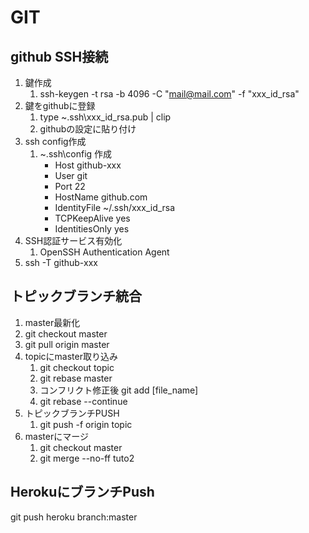 # GIT

## github SSH接続

1. 鍵作成
   1. ssh-keygen -t rsa -b 4096 -C "mail@mail.com" -f "xxx_id_rsa"
2. 鍵をgithubに登録
   1. type ~\.ssh\xxx_id_rsa.pub | clip
   2. githubの設定に貼り付け
3. ssh config作成
   1. ~\.ssh\config 作成
      - Host github-xxx
      -   User git
      -   Port 22
      -   HostName github.com
      -   IdentityFile ~/.ssh/xxx_id_rsa
      -   TCPKeepAlive yes
      -   IdentitiesOnly yes
4. SSH認証サービス有効化
   1. OpenSSH Authentication Agent
5. ssh -T github-xxx

## トピックブランチ統合

1. master最新化
  1. git checkout master
  2. git pull origin master
2. topicにmaster取り込み
   1. git checkout topic
   2. git rebase master
   3. コンフリクト修正後 git add [file_name]
   4. git rebase --continue
3. トピックブランチPUSH
   1. git push -f origin topic
4. masterにマージ
   1. git checkout master
   2. git merge --no-ff tuto2

## HerokuにブランチPush

git push heroku branch:master

